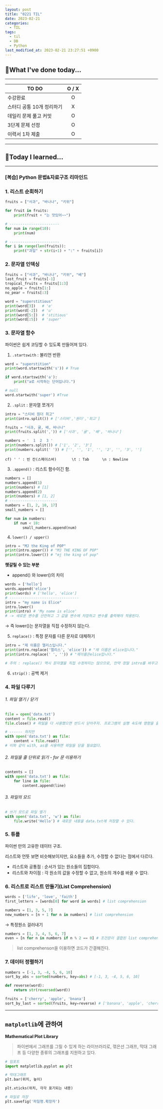 ```yaml
---
layout: post
title: "0221 TIL"
date: 2023-02-21
categories:
  - TIL
tags:
  - til
  - DB
  - Python
last_modified_at: 2023-02-21 23:27:51 +0900
---
```


## 🎁What I've done today...

---

| TO DO                     | O / X |
| ------------------------- | :---: |
| 수강완료                  |   O   |
| 스터디 공통 10개 정리하기 |   X   |
| 데일리 문제 풀고 커밋     |   O   |
| 3단계 문제 선정           |   O   |
| 이력서 1차 제출           |   O   |

---

## 🎈Today I learned...

---

### [복습] Python 문법&자료구조 리마인드

### 1. 리스트 순회하기

```python
fruits = ["사과", "바나나", "키위"]

for fruit in fruits:
	print(fruit + "는 맛있어~~")

# -----------------------
for num in range(10):
	print(num)

# -----------------------
for i in range(len(fruits)):
	print("과일" + str(i+1) + ":" + fruits[i])

```

### 2. 문자열 인덱싱

```python
fruits = ["사과", "바나나", "키위", "배"]
last_fruit = fruits[-1]
tropical_fruits = fruits[1:3]
no_apple = fruits[1:]
no_pear = fruits[:3]
```

```python
word = "superstitious"
print(word[3])   # 'e'
print(word[-2])  # 'u'
print(word[5:])  # 'stitious'
print(word[:5])  # 'super'
```

### 3. 문자열 함수

파이썬은 쉽게 코딩할 수 있도록 만들어져 있다.

1.  `.startswith` : 불리언 반환

```python
word = "superstition"
print(word.startswith('s')) # True

if word.startswith('a'):
	print("a로 시작하는 단어입니다.")

# null
word.startwith('super') #True
```

2. `.split` : 문자열 쪼개기

```python
intro = "스티비 원더 최고"
print(intro.split()) # ['스티비','원더','최고']

fruits = "사과, 귤, 배, 바나나"
print(fruits.split(',')) # ['사과', '귤', '배', '바나나']

numbers = '  1  2  3 '
print(numbers.split()) # ['1', '2', '3']
print(numbers.split(' ')) # ['', '', '1', '', '2', '', '3', '']
```

    cf) ' ' : 빈 칸(스페이스바)       \t : Tab      \n : Newline

3. `.append()` : 리스트 함수이긴 함.

```python
numbers = []
numbers.append(1)
print(numbers) # [1]
numbers.append(2)
print(numbers) # [1, 2]
# ----------------------
numbers = [1, 2, 10, 17]
small_numbers = []

for num in numbers:
	if num < 10:
		small_numbers.append(num)
```

4. `lower() / upper()`

```python
intro = "MJ the King of POP"
print(intro.upper()) # "MJ THE KING OF POP"
print(intro.lower()) # "mj the king of pop"
```

**헷갈릴 수 있는 부분**

- append() 와 lower()의 차이

```python
words = ['hello']
words.append('elice')
print(words) # ['hello', 'elice']
# --------------------------------
intro = "my name is Elice"
intro.lower()
print(intro) # 'My name is elice'
# -> 새로운 변수를 선언하고 그 값을 변수에 저장하고 변수를 출력해야 적용된다.
```

→ 즉 lower()는 문자열을 직접 수정하지 않는다.

5. `replace()` : 특정 문자를 다른 문자로 대체하기

```python
intro = "제 이름은 엘리스입니다."
print(intro.replace('엘리스', 'elice')) # "제 이름은 elice입니다."
print(intro.replace(' ', '')) # "제이름은elice입니다."

# 주의 : replace() 역시 문자열을 직접 수정하지는 않으므로, 만약 정말 intro를 바꾸고 싶으면 새로 변수를 선언해야 한다.
```

6. `strip()` : 공백 제거

### 4. 파일 다루기

###### 1. 파일 열기 / 닫기

```python
file = open('data.txt')
content = file.read()
file.close() # 파일을 다 사용했으면 반드시 닫아주자. 프로그램의 실행 속도에 영향을 줄 수 있음.

# ------ 하지만
with open('data.txt') as file:
	content = file.read()
# 이와 같이 with, as를 사용하면 파일을 닫을 필요없다.
```

###### 2. 파일을 줄 단위로 읽기 - for 문 이용하기

```python
contents = []
with open('data.txt') as file:
	for line in file:
		content.append(line)
```

###### 3. 파일의 모드

```python
# 쓰기 모드로 파일 열기
with open('data.txt', 'w') as file:
	file.write('Hello') # 새로운 내용을 data.txt에 저장할 수 있다.
```

### 5. 튜플

파이썬 만의 고유한 데이터 구조.

리스트와 언뜻 보면 비슷해보이지만, 요소들을 추가, 수정할 수 없다는 점에서 다르다.

- 리스트와 공통점 : 순서가 있는 원소들의 집합이다.
- 리스트와 차이점 : 각 원소의 값을 수정할 수 없고, 원소의 개수를 바꿀 수 없다.

### 6. 리스트로 리스트 만들기(List Comprehension)

```python
words = ['life', 'love', 'faith']
first_letters = [words[0] for word in words] # list comprehension

numbers = [1, 3, 5, 7]
new_numbers = [n + 1 for n in numbers] # list comprehension
```

→ 특정원소 걸러내기

```python
numbers = [1, 3, 4, 5, 6, 7]
even = [n for n in numbers if n % 2 == 0] # 조건문이 결합된 list comprehension
```

> list comprehenson을 이용하면 코드가 간결해진다.

### 7. 데이터 정렬하기

```python
numbers = [-1, 3, -4, 5, 6, 10]
sort_by_abs = sorted(numbers, key=abs) # [-1, 3, -4, 5, 6, 10]
```

```python
def reverse(word):
	return str(reversed(word))

fruits = ['cherry', 'apple', 'bnana']
sort_by_last = sorted(fruits, key=reverse) # ['banana', 'apple', 'cherry']
```

---

## `matplotlib`에 관하여

**Mathematical Plot Library**

> 파이썬에서 그래프를 그릴 수 있게 하는 라이브러리로, 꺾은선 그래프, 막대 그래프 등 다양한 종류의 그래프를 지원하고 있다.

```python
# 임포트
import matplotlib.pyplot as plt

# 막대그래프
plt.bar(위치, 높이)

plt.xticks(위치, 각각 표기되는 내용)

# 파일로 저장
plt.savefig('파일명.확장자')
```
